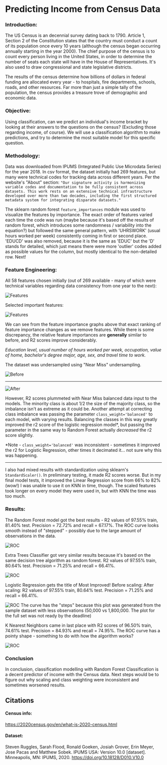 # Predicting Income from Census Data

### Introduction:

The US Census is an decennial survey dating back to 1790. Article 1, Section 2 of the Constitution states that the country must conduct a count of its population once every 10 years (although the census began occurring annually starting in the year 2000). The chief purpose of the census is to count every person living in the United States, in order to determine the number of seats each state will have in the House of Representatives. It's also used to draw congressional and state legislative districts.

The results of the census determine how billions of dollars in federal funding are allocated every year - to hospitals, fire departments, schools, roads, and other resources. Far more than just a simple tally of the population, the census provides a treasure trove of demographic and economic data.

### Objective:

Using classification, can we predict an individual's income bracket by looking at their answers to the questions on the census? (Excluding those regarding income, of course). We will use a classification algorithm to make predictions, and try to determine the most suitable model for this specific question.

### Methodology:

Data was downloaded from IPUMS (Integrated Public Use Microdata Series) for the year 2018. In csv format, the dataset initially had 269 features, but many were technical codes for tracking data across different years. Per the website's "About" section: `"Our signature activity is harmonizing variable codes and documentation to be fully consistent across datasets. This work rests on an extensive technical infrastructure developed over more than two decades, including the first structured metadata system for integrating disparate datasets."`

The sklearn random forest `feature_importances` module was used to visualize the features by importance. The exact order of features varied each time the code was run (maybe because it's based off the results of random forest, which introduces some randomness / variability into the equation?) but followed the same general pattern, with 'UHRSWORK' (usual hours worked per week) consistently coming in first or second place. 'EDUCD' was also removed, because it is the same as 'EDUC' but the 'D' stands for detailed, which just means there were more 'outlier' codes added as possible values for the column, but mostly identical to the non-detailed row. Next!

### Feature Engineering:

All 58 features chosen initially (out of 269 available - many of which were technical variables regarding data consistency from one year to the next):

![Features](https://i.imgur.com/GTFiw9L.png)

Selected important features:

![Features](https://i.imgur.com/YD5TK4I.png)

We can see from the feature importance graphs above that exact ranking of feature importance changes as we remove features. While there is some discrepancy, the relative feature importances are **generally** similar to before, and R2 scores improve considerably.

*Education level, usual number of hours worked per week, occupation, value of home, bachelor's degree major, age, sex, and travel time to work.*

The dataset was undersampled using "Near Miss" undersampling.

![Before](https://i.imgur.com/psbG7sX.png)

---
![After](https://i.imgur.com/iMPgJ1M.png)


However, R2 scores plummeted with Near Miss balanced data input to the models. The minority class is about 1/2 the size of the majority class, so the imbalance isn't as extreme as it could be. Another attempt at correcting class imbalance was passing the parameter `class_weight='balanced'` to each model, with varying results. Balancing the classes in this way greatly improved the r2 score of the logistic regression model*, but passing the parameter in the same way to Random Forest actually *decreased* the r2 score slightly.

\*Note - `class_weight='balanced'` was inconsistent - sometimes it improved the r2 for Logistic Regression, other times it decimated it... not sure why this was happening.

---

I also had mixed results with standardization using sklearn's `StandardScaler()`. In preliminary testing, it made R2 scores worse. But in my final model tests, it improved the Linear Regression score from 66% to 82% (wow!) I was unable to use it on KNN in time, though. The scaled features took longer on every model they were used in, but with KNN the time was too much.

### Results: <br>

The Random Forest model got the best results - R2 values of 97.55% train, 81.40% test. Precision = 72.72% and recall = 67.17%. The ROC curve looks smooth instead of "stepped" - possibly due to the large amount of observations in the data.

![ROC](https://i.imgur.com/t4Uo337.png)

Extra Trees Classifier got very similar results because it's based on the same decision tree algorithm as random forest. R2 values of 97.55% train, 80.64% test. Precision = 71.25% and recall = 66.41%.

![ROC](https://i.imgur.com/Pzsaab3.png)

Logistic Regression gets the title of Most Improved! Before scaling: After scaling: R2 values of 97.55% train, 80.64% test. Precision = 71.25% and recall = 66.41%.

![ROC](https://i.imgur.com/5iUJW1m.png)
The curve has the "steps" because this plot was generated from the sample dataset with less observations (50,000 vs 1,800,000. The plot for the full set was not ready by the deadline)

K Nearest Neighbors came in last place with R2 scores of 96.50% train, 74.61% test. Precision = 84.93% and recall = 74.95%. The ROC curve has a pointy shape - something to do with how the algorithm works?

![ROC](https://i.imgur.com/xrPOWLL.png)

### Conclusion

In conclusion, classification modelling with Random Forest Classification is a decent predictor of income with the Census data. Next steps would be to figure out why scaling and class weighting were inconsistent and sometimes worsened results.

## Citations
#### Census info:
https://2020census.gov/en/what-is-2020-census.html

#### Dataset:
Steven Ruggles, Sarah Flood, Ronald Goeken, Josiah Grover, Erin Meyer, Jose Pacas and Matthew Sobek. IPUMS USA: Version 10.0 [dataset]. Minneapolis, MN: IPUMS, 2020. https://doi.org/10.18128/D010.V10.0
